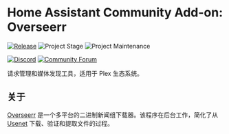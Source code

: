 # Home Assistant Community Add-on: Overseerr

[![Release][release-shield]][release] ![Project Stage][project-stage-shield] ![Project Maintenance][maintenance-shield]

[![Discord][discord-shield]][discord] [![Community Forum][forum-shield]][forum]

请求管理和媒体发现工具，适用于 Plex 生态系统。

## 关于

[Overseerr] 是一个多平台的二进制新闻组下载器。该程序在后台工作，简化了从 [Usenet] 下载、验证和提取文件的过程。

[Overseerr]: https://overseerr.org/
[Usenet]: http://en.wikipedia.org/wiki/Usenet

[discord-shield]: https://img.shields.io/discord/330944238910963714.svg
[discord]: https://discord.gg/c5DvZ4e
[forum-shield]: https://img.shields.io/badge/community-forum-brightgreen.svg
[forum]: https://community.home-assistant.io/t/?u=frenck
[maintenance-shield]: https://img.shields.io/maintenance/yes/2024.svg
[project-stage-shield]: https://img.shields.io/badge/project%20stage-experimental-yellow.svg
[release-shield]: https://img.shields.io/badge/version-v0.1.0-blue.svg
[release]: https://github.com/hassio-addons/addon-overseerr/tree/v0.1.0